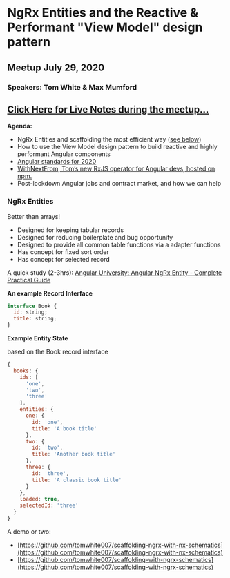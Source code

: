 # NgRx Entities and the Reactive & Performant "View Model" design pattern

## Meetup July 29, 2020

### Speakers: Tom White & Max Mumford

## [Click Here for Live Notes during the meetup...](https://docs.google.com/document/d/1-U5ctRAamzOkw3JOQ86eOmHo0KPY7KWzXBBQAMxVadY/edit?usp=sharing)

**Agenda:**

- NgRx Entities and scaffolding the most efficient way ([see below](#ngrx-entities))
- How to use the View Model design pattern to build reactive and highly performant Angular components
- [Angular standards for 2020](https://medium.com/p/angular-standards-for-2020-d31f401fb90d?source=email-9ee788b6810c--writer.postDistributed&sk=6edc2777791efd12f09d3d67f0a447dd)
- [WithNextFrom, Tom’s new RxJS operator for Angular devs, hosted on npm.](https://www.npmjs.com/package/@gyrus/ngx-with-next-from)
- Post-lockdown Angular jobs and contract market, and how we can help

### NgRx Entities

Better than arrays!

- Designed for keeping tabular records
- Designed for reducing boilerplate and bug opportunity
- Designed to provide all common table functions via a adapter functions
- Has concept for fixed sort order
- Has concept for selected record

A quick study (2-3hrs):
[Angular University: Angular NgRx Entity - Complete Practical Guide](blog.angular-university.io/ngrx-entity)

**An example Record Interface**

```javascript
interface Book {
  id: string;
  title: string;
}
```

**Example Entity State**

based on the Book record interface

```javascript
{
  books: {
    ids: [
      'one',
      'two',
      'three'
    ],
    entities: {
      one: {
        id: 'one',
        title: 'A book title'
      },
      two: {
        id: 'two',
        title: 'Another book title'
      },
      three: {
        id: 'three',
        title: 'A classic book title'
      }
    },
    loaded: true,
    selectedId: 'three'
  }
}
```

A demo or two:

- [https://github.com/tomwhite007/scaffolding-ngrx-with-nx-schematics](https://github.com/tomwhite007/scaffolding-ngrx-with-nx-schematics)
- [https://github.com/tomwhite007/scaffolding-with-ngrx-schematics](https://github.com/tomwhite007/scaffolding-with-ngrx-schematics)
